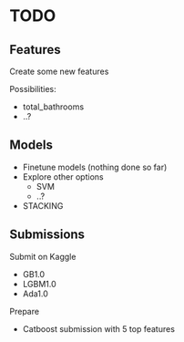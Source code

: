 # TODO

## Features
Create some new features

Possibilities:
* total_bathrooms
* ..?


## Models
* Finetune models (nothing done so far)
* Explore other options
    * SVM
    * ..?
* STACKING

## Submissions

Submit on Kaggle
* GB1.0
* LGBM1.0
* Ada1.0

Prepare
* Catboost submission with 5 top features